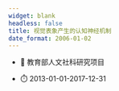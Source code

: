 ```yaml
---
widget: blank
headless: false
title: 视觉表象产生的认知神经机制
date_format: 2006-01-02
---
```



- :notebook: 教育部人文社科研究项目

- :stopwatch: 2013-01-01-2017-12-31